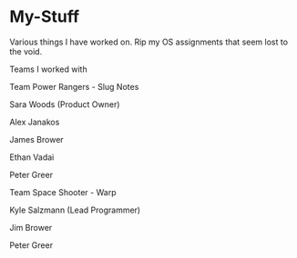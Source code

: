 # My-Stuff
Various things I have worked on. Rip my OS assignments that seem lost to the void.

Teams I worked with

Team Power Rangers - Slug Notes

Sara Woods (Product Owner)

Alex Janakos

James Brower

Ethan Vadai

Peter Greer

Team Space Shooter - Warp

Kyle Salzmann (Lead Programmer)

Jim Brower

Peter Greer
